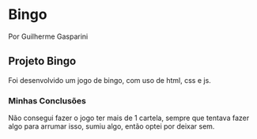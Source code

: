 <h1>Bingo</h1>
<p>Por Guilherme Gasparini</p>
<h2>Projeto Bingo</h2>
<p>Foi desenvolvido um jogo de bingo, com uso de html, css e js.</p>
<h3>Minhas Conclusões</h3>
<p>Não consegui fazer o jogo ter mais de 1 cartela, sempre que tentava fazer algo para arrumar isso, sumiu algo, então optei por deixar sem.</p>
